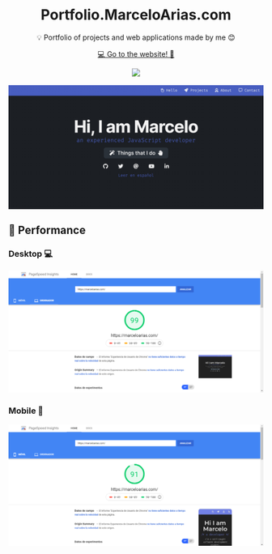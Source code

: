 <h1 align="center">Portfolio.MarceloArias.com</h1>

<p align="center"> 💡 Portfolio of projects and web applications made by me 😊</p>
<p align="center"><a href="https://portfolio.marceloarias.com/">💻 Go to the website! 🚀</a></p>

<p align="center">
    <a href="https://github.com/360macky/me/actions/workflows/audit.yml"><img src="https://github.com/360macky/me/actions/workflows/audit.yml/badge.svg" /></a>
</p>

<img
  src=".github/screenshot.jpeg"
  align="center"
  title="Screenshot of Marcelo Arias portafolio"  
  alt="Screenshot of Marcelo Arias portafolio"  
/>

## 🚀 Performance

### Desktop 💻
![Desktop performance of MarceloArias.com](.github/google_page_insights_desktop.png)

### Mobile 📲
![Mobile performance of MarceloArias.com](.github/google_page_insights_mobile.png)
